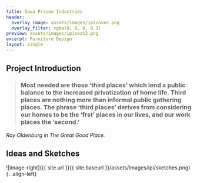 ```yaml
---
title: Iowa Prison Industries
header:
  overlay_image: assets/images/ipicover.png
  overlay_filter: rgba(0, 0, 0, 0.3)
preview: assets/images/ipiseat2.png
excerpt: Furniture Design
layout: single
---
```


<section id="intro">
<div class="container row margin-topbottom-null" markdown="block">
<div class="col-md-12" markdown="block">

## Project Introduction

</div>
</div>
</section>

<section id="quote">
<div class="row margin-topbottom-null" markdown="block">
<div class="col-md-12" markdown="block">
    
    
>### Most needed are those ‘third places’ which lend a public balance to the increased privatization of home life. Third places are nothing more than informal public gathering places. The phrase ‘third places’ derives from considering our homes to be the ‘frst’ places in our lives, and our work places the ‘second.’
<cite>Ray Oldenburg in _The Great Good Place_.</cite>
    
</div>
</div>
</section>

<section id="sketches">
<div class="container row margin-topbottom-null" markdown="block">
<div class="col-md-12" markdown="block">
    
## Ideas and Sketches
    
![image-right]({{ site.url }}{{ site.baseurl }}/assets/images/ipi/sketches.png){: .align-left}
    
</div>
</div>
</section>